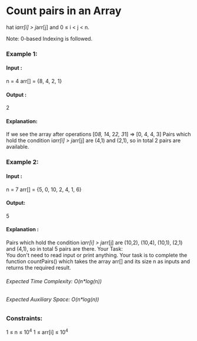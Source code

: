 # Count pairs in an Array
hat i*arr[i] > j*arr[j] and 0 ≤ i < j < n.

Note: 0-based Indexing is followed.

### Example 1:
#### Input :
n = 4
arr[] = {8, 4, 2, 1}
#### Output :
2
#### Explanation:
If we see the array after operations
[0*8, 1*4, 2*2, 3*1] => [0, 4, 4, 3]
Pairs which hold the condition i*arr[i] > j*arr[j] are (4,1) and (2,1), so in total 2 pairs are available.

### Example 2:
#### Input :
n = 7
arr[] = {5, 0, 10, 2, 4, 1, 6}
#### Output:
5
#### Explanation :
Pairs which hold the condition i*arr[i] > j*arr[j] are (10,2), (10,4), (10,1), (2,1) and (4,1), so in total 5 pairs are there.
Your Task:  
You don't need to read input or print anything. Your task is to complete the function countPairs() which takes the array arr[] and its size n as inputs and returns the required result.

###### Expected Time Complexity: O(n*log(n))
###### Expected Auxiliary Space: O(n*log(n))

### Constraints:
1 ≤ n ≤ $`10^4`$
1 ≤ arr[i] ≤ $`10^4`$

